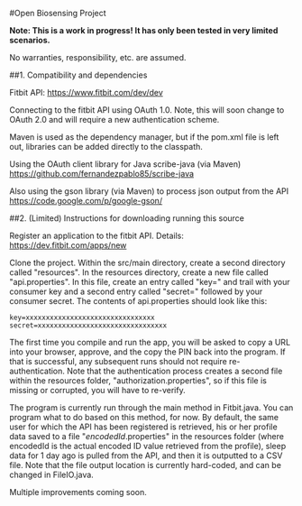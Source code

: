 #Open Biosensing Project

**Note: This is a work in progress! It has only been tested in very limited scenarios.**

No warranties, responsibility, etc. are assumed.

##1. Compatibility and dependencies

Fitbit API:
https://www.fitbit.com/dev/dev

Connecting to the fitbit API using OAuth 1.0. Note, this will soon change to OAuth 2.0 and will
require a new authentication scheme.

Maven is used as the dependency manager, but if the pom.xml file is left out, libraries can be
added directly to the classpath.

Using the OAuth client library for Java scribe-java (via Maven) https://github.com/fernandezpablo85/scribe-java

Also using the gson library (via Maven) to process json output from the API
https://code.google.com/p/google-gson/

##2. (Limited) Instructions for downloading running this source

Register an application to the fitbit API. Details: https://dev.fitbit.com/apps/new

Clone the project. Within the src/main directory, create a second directory called "resources".
In the resources directory, create a new file called "api.properties". In this file, create an
entry called "key=" and trail with your consumer key and a second entry called "secret=" 
followed by your consumer secret. The contents of api.properties should look like this:

```
key=xxxxxxxxxxxxxxxxxxxxxxxxxxxxxxxx
secret=xxxxxxxxxxxxxxxxxxxxxxxxxxxxxxxx
```

The first time you compile and run the app, you will be asked to copy a URL into your browser, approve,
and the copy the PIN back into the program. If that is successful, any subsequent runs should not
require re-authentication. Note that the authentication process creates a second file within the
resources folder, "authorization.properties", so if this file is missing or corrupted, you will 
have to re-verify.

The program is currently run through the main method in Fitbit.java. You can program what to do based 
on this method, for now. By default, the same user for which the API has been registered is retrieved,
his or her profile data saved to a file "*encodedId*.properties" in the resources folder (where 
encodedId is the actual encoded ID value retrieved from the profile), sleep data for 1 day ago is
pulled from the API, and then it is outputted to a CSV file. Note that the file output location is 
currently hard-coded, and can be changed in FileIO.java.

Multiple improvements coming soon.
